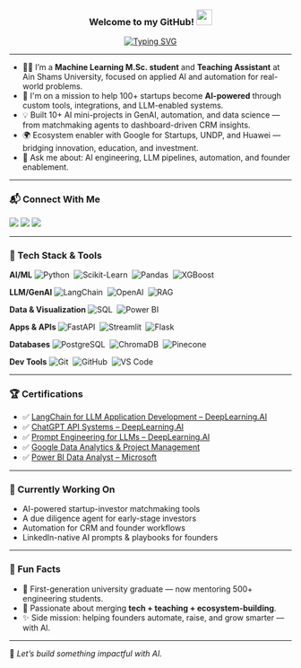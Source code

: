 <h3 align="center">
  Welcome to my GitHub! <img src="https://media.giphy.com/media/hvRJCLFzcasrR4ia7z/giphy.gif" width="28">
</h3>

<p align="center">
  <a href="https://github.com/DenverCoder1/readme-typing-svg">
    <img src="https://readme-typing-svg.herokuapp.com?font=Fira+Code&size=22&duration=3000&pause=1000&color=F75C7E&center=true&vCenter=true&width=700&lines=AI+Engineer+%7C+Teaching+Assistant+%7C+Ecosystem+Builder;Building+AI-powered+solutions+for+Founders+%26+VCs;Open+to+collabs%2C+partnerships%2C+and+research+projects" alt="Typing SVG" />
  </a>
</p>

---

- 👩‍💻 I’m a **Machine Learning M.Sc. student** and **Teaching Assistant** at Ain Shams University, focused on applied AI and automation for real-world problems.
- 🚀 I'm on a mission to help 100+ startups become **AI-powered** through custom tools, integrations, and LLM-enabled systems.
- 💡 Built 10+ AI mini-projects in GenAI, automation, and data science — from matchmaking agents to dashboard-driven CRM insights.
- 🌍 Ecosystem enabler with Google for Startups, UNDP, and Huawei — bridging innovation, education, and investment.
- 🧠 Ask me about: AI engineering, LLM pipelines, automation, and founder enablement.

---

### 📬 Connect With Me

<a href="https://linkedin.com/in/asmaagamal427427" target="_blank"><img src="https://img.shields.io/badge/-Asmaa%20Gamal-0077B5?style=for-the-badge&logo=Linkedin&logoColor=white"/></a>
<a href="mailto:asmaagamal427427@gmail.com"><img src="https://img.shields.io/badge/-asmaagamal427427@gmail.com-D14836?style=for-the-badge&logo=gmail&logoColor=white"/></a>
<a href="https://github.com/asmaagamal427427" target="_blank"><img src="https://img.shields.io/badge/-GitHub-333333?style=for-the-badge&logo=github&logoColor=white"/></a>

---

### 🧠 Tech Stack & Tools

**AI/ML**
![Python](https://img.shields.io/badge/-Python-05122A?style=flat&logo=python)&nbsp;
![Scikit-Learn](https://img.shields.io/badge/-Scikit--Learn-05122A?style=flat&logo=scikit-learn)&nbsp;
![Pandas](https://img.shields.io/badge/-Pandas-05122A?style=flat&logo=pandas)&nbsp;
![XGBoost](https://img.shields.io/badge/-XGBoost-05122A?style=flat)&nbsp;

**LLM/GenAI**
![LangChain](https://img.shields.io/badge/-LangChain-05122A?style=flat)&nbsp;
![OpenAI](https://img.shields.io/badge/-OpenAI-05122A?style=flat&logo=openai)&nbsp;
![RAG](https://img.shields.io/badge/-RAG%20Pipelines-05122A?style=flat)

**Data & Visualization**
![SQL](https://img.shields.io/badge/-SQL-05122A?style=flat&logo=postgresql)&nbsp;
![Power BI](https://img.shields.io/badge/-Power%20BI-05122A?style=flat&logo=powerbi)&nbsp;

**Apps & APIs**
![FastAPI](https://img.shields.io/badge/-FastAPI-05122A?style=flat&logo=fastapi)&nbsp;
![Streamlit](https://img.shields.io/badge/-Streamlit-05122A?style=flat&logo=streamlit)&nbsp;
![Flask](https://img.shields.io/badge/-Flask-05122A?style=flat&logo=flask)&nbsp;

**Databases**
![PostgreSQL](https://img.shields.io/badge/-PostgreSQL-05122A?style=flat&logo=postgresql)&nbsp;
![ChromaDB](https://img.shields.io/badge/-ChromaDB-05122A?style=flat)&nbsp;
![Pinecone](https://img.shields.io/badge/-Pinecone-05122A?style=flat)

**Dev Tools**
![Git](https://img.shields.io/badge/-Git-05122A?style=flat&logo=git)&nbsp;
![GitHub](https://img.shields.io/badge/-GitHub-05122A?style=flat&logo=github)&nbsp;
![VS Code](https://img.shields.io/badge/-VS%20Code-05122A?style=flat&logo=visual-studio-code)&nbsp;

---

### 🏆 Certifications
- ✅ [LangChain for LLM Application Development – DeepLearning.AI](https://www.deeplearning.ai/)
- ✅ [ChatGPT API Systems – DeepLearning.AI](https://www.deeplearning.ai/)
- ✅ [Prompt Engineering for LLMs – DeepLearning.AI](https://www.deeplearning.ai/)
- ✅ [Google Data Analytics & Project Management](https://grow.google/)
- ✅ [Power BI Data Analyst – Microsoft](https://learn.microsoft.com/)

---

### 🔭 Currently Working On
- AI-powered startup-investor matchmaking tools
- A due diligence agent for early-stage investors
- Automation for CRM and founder workflows
- LinkedIn-native AI prompts & playbooks for founders

---

### 💬 Fun Facts
- 💬 First-generation university graduate — now mentoring 500+ engineering students.
- 🌱 Passionate about merging **tech + teaching + ecosystem-building**.
- ✨ Side mission: helping founders automate, raise, and grow smarter — with AI.

---

🧩 _Let’s build something impactful with AI._  
